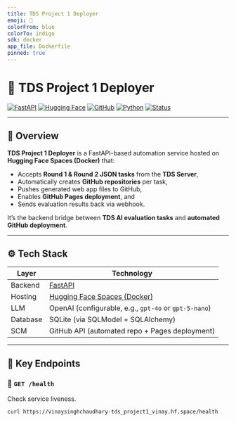 ```yaml
---
title: TDS Project 1 Deployer
emoji: 🚀
colorFrom: blue
colorTo: indigo
sdk: docker
app_file: Dockerfile
pinned: true
---
```


# 🚀 **TDS Project 1 Deployer**

[![FastAPI](https://img.shields.io/badge/FastAPI-0.110+-009688?logo=fastapi&logoColor=white)](https://fastapi.tiangolo.com/)
[![Hugging Face](https://img.shields.io/badge/Hosted%20on-HuggingFace-yellow?logo=huggingface)](https://huggingface.co/spaces/VinaySinghChaudhary/tds_project1_vinay)
[![GitHub](https://img.shields.io/badge/Integration-GitHub-blue?logo=github)](https://github.com/VinaySinghChaudhary)
[![Python](https://img.shields.io/badge/Python-3.11+-green?logo=python)](https://www.python.org/)
[![Status](https://img.shields.io/badge/Status-Online-success?logo=vercel)](https://vinaysinghchaudhary-tds_project1_vinay.hf.space/health)

---

## 🧠 **Overview**

**TDS Project 1 Deployer** is a FastAPI-based automation service hosted on **Hugging Face Spaces (Docker)** that:
- Accepts **Round 1 & Round 2 JSON tasks** from the **TDS Server**,
- Automatically creates **GitHub repositories** per task,
- Pushes generated web app files to GitHub,
- Enables **GitHub Pages deployment**, and
- Sends evaluation results back via webhook.

It’s the backend bridge between **TDS AI evaluation tasks** and **automated GitHub deployment**.

---

## ⚙️ **Tech Stack**

| Layer | Technology |
|-------|-------------|
| Backend | [FastAPI](https://fastapi.tiangolo.com/) |
| Hosting | [Hugging Face Spaces (Docker)](https://huggingface.co/spaces) |
| LLM | OpenAI (configurable, e.g., `gpt-4o` or `gpt-5-nano`) |
| Database | SQLite (via SQLModel + SQLAlchemy) |
| SCM | GitHub API (automated repo + Pages deployment) |

---

## 🧩 **Key Endpoints**

### 🔹 `GET /health`

Check service liveness.  
```bash
curl https://vinaysinghchaudhary-tds_project1_vinay.hf.space/health
